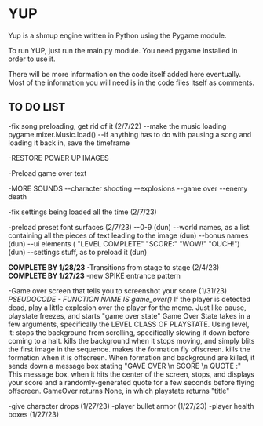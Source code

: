 # YUP

Yup is a shmup engine written in Python using the Pygame module.

To run YUP, just run the main.py module.
You need pygame installed in order to use it.

There will be more information on the code itself added here eventually. 
Most of the information you will need is in the code files itself as comments.


TO DO LIST
----------
-fix song preloading, get rid of it (2/7/22)
--make the music loading pygame.mixer.Music.load()
--if anything has to do with pausing a song and loading it back in, save the timeframe

-RESTORE POWER UP IMAGES

-Preload game over text

-MORE SOUNDS
--character shooting
--explosions
--game over
--enemy death

-fix settings being loaded all the time (2/7/23)

-preload preset font surfaces (2/7/23)
--0-9 (dun)
--world names, as a list containing all the pieces of text leading to the image (dun)
--bonus names (dun)
--ui elements ( "LEVEL COMPLETE"  "SCORE:" "WOW!" "OUCH!") (dun)
--settings stuff, as to preload it (dun)


**COMPLETE BY 1/28/23**
-Transitions from stage to stage (2/4/23)
**COMPLETE BY 1/27/23**
-new SPIKE entrance pattern

-Game over screen that tells you to screenshot your score (1/31/23)
*PSEUDOCODE - FUNCTION NAME IS game_over()*
If the player is detected dead, play a little explosion over the player for the meme.
Just like pause, playstate freezes, and starts "game over state"
Game Over State takes in a few arguments, specifically the LEVEL CLASS OF PLAYSTATE.
Using level, it:
    stops the background from scrolling, specifically slowing it down before coming to a halt. 
    kills the background when it stops moving, and simply blits the first image in the sequence.
    makes the formation fly offscreen. 
    kills the formation when it is offscreen.
When formation and background are killed, it sends down a message box stating "GAVE OVER \n SCORE \n QUOTE :"
This message box, when it hits the center of the screen, stops, and displays your score and a randomly-generated quote for a few seconds before flying offscreen.
GameOver returns None, in which playstate returns "title"

      

-give character drops (1/27/23)
-player bullet armor (1/27/23)
-player health boxes (1/27/23)
